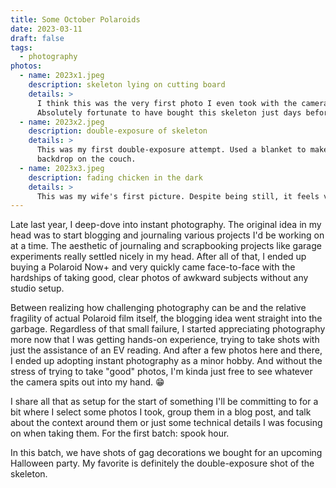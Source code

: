 ```yaml
---
title: Some October Polaroids
date: 2023-03-11
draft: false
tags:
  - photography
photos:
  - name: 2023x1.jpeg
    description: skeleton lying on cutting board
    details: >
      I think this was the very first photo I even took with the camera.
      Absolutely fortunate to have bought this skeleton just days before.
  - name: 2023x2.jpeg
    description: double-exposure of skeleton
    details: >
      This was my first double-exposure attempt. Used a blanket to make the
      backdrop on the couch.
  - name: 2023x3.jpeg
    description: fading chicken in the dark
    details: >
      This was my wife's first picture. Despite being still, it feels violent.
---
```

Late last year, I deep-dove into instant photography. The original idea in my
head was to start blogging and journaling various projects I'd be working on at
a time. The aesthetic of journaling and scrapbooking projects like garage
experiments really settled nicely in my head. After all of that, I ended up
buying a Polaroid Now+ and very quickly came face-to-face with the hardships of
taking good, clear photos of awkward subjects without any studio setup.

Between realizing how challenging photography can be and the relative fragility
of actual Polaroid film itself, the blogging idea went straight into the garbage.
Regardless of that small failure, I started appreciating photography more now
that I was getting hands-on experience, trying to take shots with just the
assistance of an EV reading. And after a few photos here and there, I ended up
adopting instant photography as a minor hobby. And without the stress of trying
to take "good" photos, I'm kinda just free to see whatever the camera spits out
into my hand. :grin:

I share all that as setup for the start of something I'll be committing to for a
bit where I select some photos I took, group them in a blog post, and talk about
the context around them or just some technical details I was focusing on when
taking them. For the first batch: spook hour.

In this batch, we have shots of gag decorations we bought for an upcoming
Halloween party. My favorite is definitely the double-exposure shot of the
skeleton.
